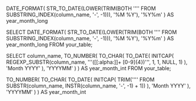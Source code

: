DATE_FORMAT(
    STR_TO_DATE(LOWER(TRIM(BOTH '''' FROM SUBSTRING_INDEX(column_name, '-', -1))), '%M %Y'),
    '%Y%m'
  ) AS year_month_long


SELECT 
  DATE_FORMAT(
    STR_TO_DATE(LOWER(TRIM(BOTH '''' FROM SUBSTRING_INDEX(column_name, '-', -1))), '%M %Y'),
    '%Y%m'
  ) AS year_month_long
FROM your_table;


SELECT 
  column_name,
  TO_NUMBER(
    TO_CHAR(
      TO_DATE(
        INITCAP(
          REGEXP_SUBSTR(column_name, '''([[:alpha:]]+ [0-9]{4})''', 1, 1, NULL, 1)
        ),
        'Month YYYY'
      ),
      'YYYYMM'
    )
  ) AS year_month_int
FROM your_table;


  TO_NUMBER(
    TO_CHAR(
      TO_DATE(
        INITCAP(
          TRIM('''' FROM SUBSTR(column_name, INSTR(column_name, '-', -1) + 1))
        ),
        'Month YYYY'
      ),
      'YYYYMM'
    )
  ) AS year_month_int
